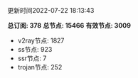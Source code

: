 更新时间2022-07-22 18:13:43

**总订阅: 378**
**总节点: 15466**
**有效节点: 3009**
- v2ray节点: 1827
- ss节点: 923
- ssr节点: 7
- trojan节点: 252
